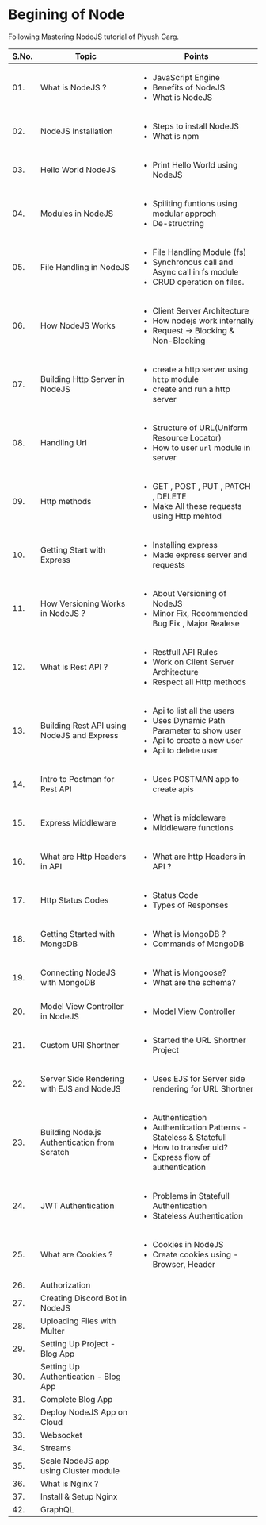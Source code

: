 # Begining of Node
Following Mastering NodeJS tutorial of Piyush Garg. 

| S.No. | Topic        | Points |
| ---    |  ---         | ----- |
| 01. |   What is NodeJS ? |  <ul><li> JavaScript Engine </li><li> Benefits of NodeJS </li><li> What is NodeJS </li></ul>|
| 02. | NodeJS Installation |<ul><li> Steps to install NodeJS</li><li> What is npm </li></ul>|
| 03. | Hello World NodeJS| <ul><li> Print Hello World using NodeJS </li></ul>|
| 04. | Modules in NodeJS |<ul><li> Spiliting funtions using modular approch<li> De-structring</li></ul>  |
| 05. | File Handling in NodeJS |<ul><li> File Handling Module (fs)<li> Synchronous call and Async call in fs module<li> CRUD operation on files. </li></ul> |
| 06. | How NodeJS Works |<ul><li> Client Server Architecture<li> How nodejs work internally<li> Request -> Blocking & Non-Blocking </li></ul>|
| 07. | Building Http Server in NodeJS |<ul><li> create a http server using `http` module<li> create and run a http server</li></ul> |
| 08. | Handling Url |<ul><li> Structure of URL(Uniform Resource Locator)<li> How to user `url` module in server</li></ul> |
| 09. | Http methods |<ul><li> GET , POST , PUT , PATCH , DELETE<li> Make All these requests using Http mehtod </li></ul>|
| 10. | Getting Start with Express |<ul><li> Installing express<li> Made express server and requests </li></ul>|
| 11. | How Versioning Works in NodeJS ? |<ul><li> About Versioning of NodeJS<li> Minor Fix, Recommended Bug Fix , Major Realese </li></ul>|
| 12. | What is Rest API ? |<ul><li> Restfull API Rules <li> Work on Client Server Architecture <li> Respect all Http methods </li></ul>|
| 13. | Building Rest API using NodeJS and Express |<ul><li>Api to list all the users</li> <li>Uses Dynamic Path Parameter to show user </li> <li>Api to create a new user </li> <li>Api to delete user  </ul> |
| 14. | Intro to Postman for Rest API | <ul><li>Uses POSTMAN app to create apis</li></ul> |
| 15. | Express Middleware | <ul><li>What is middleware</li> <li>Middleware functions</li></ul> |
| 16. | What are Http Headers in API | <ul> <li>What are http Headers in API ?</li> </ul> |
| 17. | Http Status Codes | <ul><li>Status Code</li> <li> Types of Responses </li> </ul> |
| 18. | Getting Started with MongoDB |<ul><li>What is MongoDB ?</li> <li>Commands of MongoDB</li> </ul> |
| 19. | Connecting NodeJS with MongoDB | <ul><li>What is Mongoose?</li> <li>What are the schema?</li><ul> |
| 20. | Model View Controller in NodeJS | <ul><li>Model View Controller</li></ul>|
| 21. | Custom URl Shortner | <ul><li>Started the URL Shortner Project</li></ul>|
| 22. | Server Side Rendering with EJS and NodeJS | <ul><li> Uses EJS for Server side rendering for URL Shortner</li></ul> |
| 23. | Building Node.js Authentication from Scratch |<ul><li>Authentication </li> <li>Authentication Patterns - Stateless & Statefull</li> <li>How to transfer uid?</li> <li>Express flow of authentication</li></ul> | 
| 24. | JWT Authentication |<ul><li> Problems in Statefull Authentication </li><li> Stateless Authentication</li></ul> |
| 25. | What are Cookies ? | <ul><li>Cookies in NodeJS</li> <li> Create cookies using - Browser, Header </li></ul> |
| 26. | Authorization ||
| 27. | Creating Discord Bot in NodeJS | |
| 28. | Uploading Files with Multer ||
| 29. | Setting Up Project - Blog App ||
| 30. | Setting Up Authentication - Blog App ||
| 31. | Complete Blog App ||
| 32. | Deploy NodeJS App on Cloud ||
| 33. | Websocket ||
| 34. | Streams ||
| 35. | Scale NodeJS app using Cluster module ||
| 36. | What is Nginx ? ||
| 37. | Install & Setup Nginx ||
| 42. | GraphQL ||


